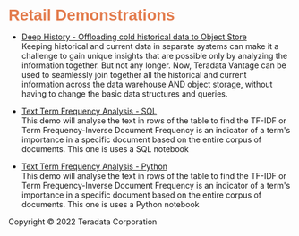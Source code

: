 <b style = 'font-size:28px;font-family:Arial;color:#E37C4D'>Retail Demonstrations</b>
 
* [Deep History - Offloading cold historical data to Object Store](../UseCases/DeepHistory/DeepHistory.ipynb)
<br>Keeping historical and current data in separate systems can make it a challenge to gain unique insights that are possible only by analyzing the information together. But not any longer. Now, Teradata Vantage can be used to seamlessly join together all the historical and current information across the data warehouse AND object storage, without having to change the basic data structures and queries.</br>
 
* [Text Term Frequency Analysis - SQL](../UseCases/TextProcessing_TF_IDF/TF_IDF_Workflow_SQL.ipynb)
<br>This demo will analyse the text in rows of the table to find the TF-IDF or Term Frequency-Inverse Document Frequency is an indicator of a term's importance in a specific document based on the entire corpus of documents. This one is uses a SQL notebook</br>
 
* [Text Term Frequency Analysis - Python](../UseCases/TextProcessing_TF_IDF/TF_IDF_Workflow.ipynb)
<br>This demo will analyse the text in rows of the table to find the TF-IDF or Term Frequency-Inverse Document Frequency is an indicator of a term's importance in a specific document based on the entire corpus of documents. This one is uses a Python notebook</br>
 

Copyright © 2022 Teradata Corporation
